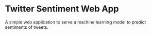 # Twitter Sentiment Web App
A simple web application to serve a machine learning model to predict sentiments of tweets.
